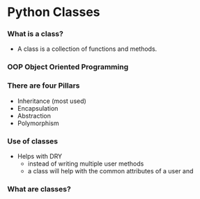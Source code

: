# Python Classes

### What is a class?

- A class is a collection of functions and methods.

### OOP Object Oriented Programming

### There are four Pillars
- Inheritance (most used)
- Encapsulation
- Abstraction
- Polymorphism

### Use of classes

- Helps with DRY
    - instead of writing multiple user methods
    - a class will help with the common attributes of a user and
    
### What are classes?